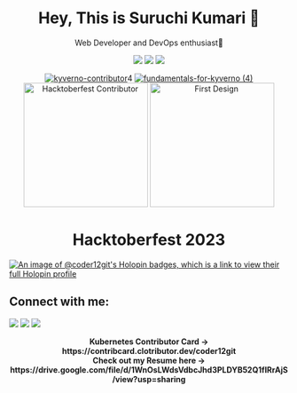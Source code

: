<h1 align="center">Hey, This is Suruchi Kumari 👋</h1>

<p align="center">Web Developer and DevOps enthusiast🚀</p>


<div align="center">
    
![](http://github-profile-summary-cards.vercel.app/api/cards/repos-per-language?username=coder12git&theme=aura_dark)
![](http://github-profile-summary-cards.vercel.app/api/cards/most-commit-language?username=coder12git&theme=aura_dark)
![](http://github-profile-summary-cards.vercel.app/api/cards/stats?username=coder12git&theme=aura_dark)

</div>


<div align="center">
    
<a href="https://www.credly.com/badges/037725bc-42fd-4b79-acd7-bf54613d4cd0/public_url">![kyverno-contributor](https://github.com/coder12git/coder12git/assets/108334168/8e193bcd-4fc1-44a6-8fe4-6073c9ac2452)</a>4  <a href="https://www.credly.com/badges/1a9d221a-0731-44b6-b4d7-567fd003f775/public_url">![fundamentals-for-kyverno (4)](https://github.com/coder12git/coder12git/assets/108334168/45c36730-7274-4eed-9dcf-c0b8fad226d7)</a>
<a href= "https://meshery.layer5.io/user/1884fea6-0450-4404-9560-e0383f0e8cd7?tab=badges"><img width="224px" height="224px" src = "https://badges.layer5.io/assets/badges/hacktoberfest-contributor/hacktoberfest-contributor.png" alt = "Hacktoberfest Contributor" /></a >
<a href= "https://meshery.layer5.io/user/1884fea6-0450-4404-9560-e0383f0e8cd7?tab=badges">
    <img width="224px" height="224px" src = "https://badges.layer5.io/assets/badges/first-design/first-design.png" alt = "First Design" />
</a >

</div>

<div>
    
<h1 align="center">Hacktoberfest 2023</h1>

[![An image of @coder12git's Holopin badges, which is a link to view their full Holopin profile](https://holopin.me/coder12git)](https://holopin.io/@coder12git)

</div>

## Connect with me:
<p align="left">

<a href = "https://www.linkedin.com/in/suruchi-kumari-5b3445230/"><img src="https://img.shields.io/badge/-Suruchi Kumari-0077B5?style=flat&logo=Linkedin&logoColor=white" /></a>
<a href="mailto:suruchikumarimfp4@gmail.com"><img src="https://img.shields.io/badge/-suruchikumarimfp4@gmail.com-D14836?style=flat&logo=Gmail&logoColor=white"/></a>
<a href = "https://twitter.com/Suruchi18591098"><img src="https://img.shields.io/badge/-@Suruchi Kumari-1877F2?style=flat&logo=Twitter&logoColor=white"/></a>

</p>

<p align="center">
    <strong>Kubernetes Contributor Card -> https://contribcard.clotributor.dev/coder12git</strong>
    <br>
   <strong> Check out my Resume here -> https://drive.google.com/file/d/1WnOsLWdsVdbcJhd3PLDYB52Q1fIRrAjS/view?usp=sharing </strong>
</p>

